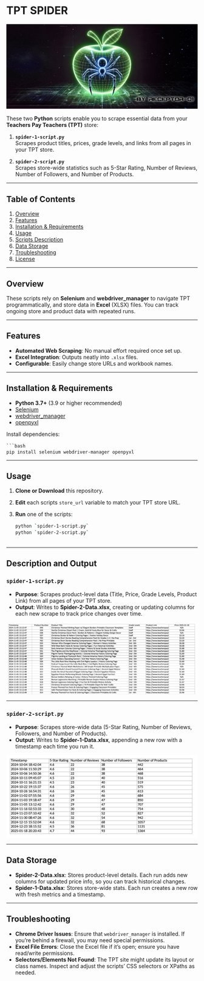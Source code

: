 # TPT SPIDER

![alt text](<TPT-spider-Cover IMAGE.jpg>)

These two **Python** scripts enable you to scrape essential data from your **Teachers Pay Teachers (TPT)** store:

1. **`spider-1-script.py`**  
   Scrapes product titles, prices, grade levels, and links from all pages in your TPT store.

2. **`spider-2-script.py`**  
   Scrapes store-wide statistics such as 5-Star Rating, Number of Reviews, Number of Followers, and Number of Products.

---



## Table of Contents
1. [Overview](#overview)  
2. [Features](#features)  
3. [Installation & Requirements](#installation--requirements)  
4. [Usage](#usage)  
5. [Scripts Description](#scripts-description)  
6. [Data Storage](#data-storage)  
7. [Troubleshooting](#troubleshooting)  
8. [License](#license)  



---


## Overview
These scripts rely on **Selenium** and **webdriver_manager** to navigate TPT programmatically, and store data in **Excel** (XLSX) files. You can track ongoing store and product data with repeated runs.


---


## Features
- **Automated Web Scraping**: No manual effort required once set up.  
- **Excel Integration**: Outputs neatly into `.xlsx` files.  
- **Configurable**: Easily change store URLs and workbook names.  



---


## Installation & Requirements

- **Python 3.7+** (3.9 or higher recommended)  
- [Selenium](https://pypi.org/project/selenium/)  
- [webdriver_manager](https://pypi.org/project/webdriver-manager/)  
- [openpyxl](https://pypi.org/project/openpyxl/)

Install dependencies:

    ```bash
    pip install selenium webdriver-manager openpyxl


---



## Usage

1. **Clone or Download** this repository.
2. **Edit** each scripts `store_url` variable to match your TPT store URL.
3. **Run** one of the scripts:

    ```bash
   python `spider-1-script.py`
   python `spider-2-script.py`



--- 



## Description and Output

### `spider-1-script.py`
- **Purpose**: Scrapes product-level data (Title, Price, Grade Levels, Product Link) from all pages of your TPT store.  
- **Output**: Writes to **Spider-2-Data.xlsx**, creating or updating columns for each new scrape to track price changes over time.

![alt text](Spider-1-Output.png)



---



### `spider-2-script.py`
- **Purpose**: Scrapes store-wide data (5-Star Rating, Number of Reviews, Followers, and Number of Products).  
- **Output**: Writes to **Spider-1-Data.xlsx**, appending a new row with a timestamp each time you run it.

![alt text](Spider-2-Output.png)



---



## Data Storage

- **Spider-2-Data.xlsx**: Stores product-level details. Each run adds new columns for updated price info, so you can track historical changes.  
- **Spider-1-Data.xlsx**: Stores store-wide stats. Each run creates a new row with fresh metrics and a timestamp.



---



## Troubleshooting

- **Chrome Driver Issues**: Ensure that `webdriver_manager` is installed. If you’re behind a firewall, you may need special permissions.  
- **Excel File Errors**: Close the Excel file if it’s open; ensure you have read/write permissions.  
- **Selectors/Elements Not Found**: The TPT site might update its layout or class names. Inspect and adjust the scripts’ CSS selectors or XPaths as needed.


